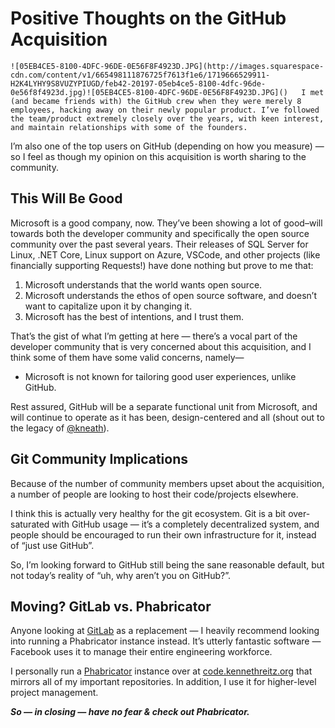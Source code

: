# ​Positive Thoughts on the GitHub Acquisition

    ![05EB4CE5-8100-4DFC-96DE-0E56F8F4923D.JPG](http://images.squarespace-cdn.com/content/v1/665498111876725f7613f1e6/1719666529911-H2K4LYHY9S8VUZYPIUGD/feb42-20197-05eb4ce5-8100-4dfc-96de-0e56f8f4923d.jpg)![05EB4CE5-8100-4DFC-96DE-0E56F8F4923D.JPG]()   I met (and became friends with) the GitHub crew when they were merely 8 employees, hacking away on their newly popular product. I’ve followed the team/product extremely closely over the years, with keen interest, and maintain relationships with some of the founders.

 I’m also one of the top users on GitHub (depending on how you measure) — so I feel as though my opinion on this acquisition is worth sharing to the community.

 ## This Will Be Good

 Microsoft is a good company, now. They’ve been showing a lot of good–will towards both the developer community and specifically the open source community over the past several years. Their releases of SQL Server for Linux, .NET Core, Linux support on Azure, VSCode, and other projects (like financially supporting Requests!) have done nothing but prove to me that:

 1. Microsoft understands that the world wants open source.
2. Microsoft understands the ethos of open source software, and doesn’t want to capitalize upon it by changing it.
3. Microsoft has the best of intentions, and I trust them.

 That’s the gist of what I’m getting at here — there’s a vocal part of the developer community that is very concerned about this acquisition, and I think some of them have some valid concerns, namely—

 * Microsoft is not known for tailoring good user experiences, unlike GitHub.

 Rest assured, GitHub will be a separate functional unit from Microsoft, and will continue to operate as it has been, design\-centered and all (shout out to the legacy of [@kneath](https://twitter.com/kneath)).

 ## Git Community Implications

 Because of the number of community members upset about the acquisition, a number of people are looking to host their code/projects elsewhere. 

 I think this is actually very healthy for the git ecosystem. Git is a bit over\-saturated with GitHub usage — it’s a completely decentralized system, and people should be encouraged to run their own infrastructure for it, instead of “just use GitHub”.

 So, I’m looking forward to GitHub still being the sane reasonable default, but not today’s reality of “uh, why aren’t you on GitHub?”.

 ## Moving? GitLab vs. Phabricator

 Anyone looking at [GitLab](https://about.gitlab.com) as a replacement — I heavily recommend looking into running a Phabricator instance instead. It’s utterly fantastic software — Facebook uses it to manage their entire engineering workforce.

 I personally run a [Phabricator](https://www.phacility.com/phabricator/) instance over at [code.kennethreitz.org](https://code.kennethreitz.org/) that mirrors all of my important repositories. In addition, I use it for higher\-level project management. 

 ***So — in closing — have no fear \& check out Phabricator.*** 

  